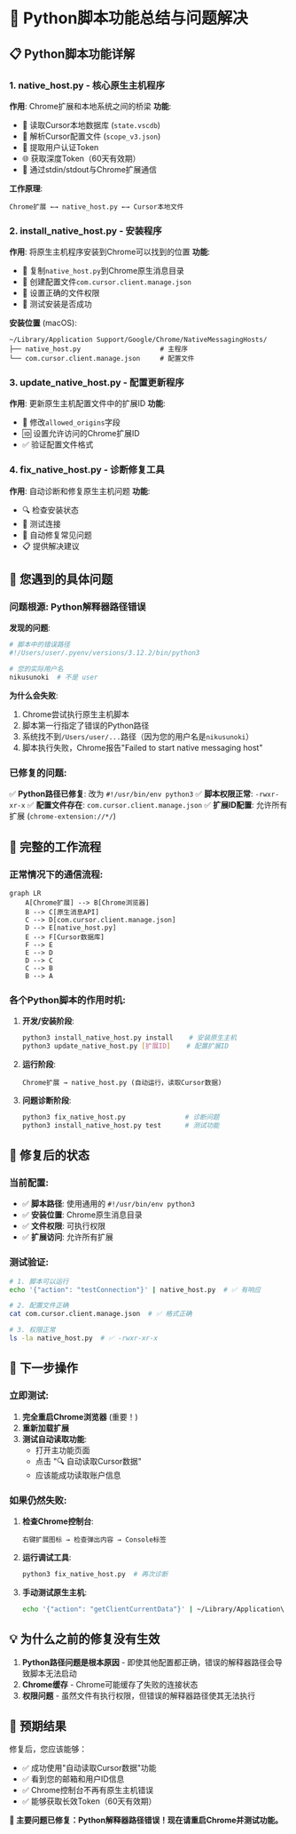 # 🐍 Python脚本功能总结与问题解决

## 📋 Python脚本功能详解

### 1. **native_host.py** - 核心原生主机程序
**作用**: Chrome扩展和本地系统之间的桥梁
**功能**:
- 📖 读取Cursor本地数据库 (`state.vscdb`)
- 📄 解析Cursor配置文件 (`scope_v3.json`)  
- 🔑 提取用户认证Token
- 🌐 获取深度Token（60天有效期）
- 💬 通过stdin/stdout与Chrome扩展通信

**工作原理**:
```
Chrome扩展 ←→ native_host.py ←→ Cursor本地文件
```

### 2. **install_native_host.py** - 安装程序
**作用**: 将原生主机程序安装到Chrome可以找到的位置
**功能**:
- 📁 复制`native_host.py`到Chrome原生消息目录
- 📄 创建配置文件`com.cursor.client.manage.json`
- 🔧 设置正确的文件权限
- 🧪 测试安装是否成功

**安装位置** (macOS):
```
~/Library/Application Support/Google/Chrome/NativeMessagingHosts/
├── native_host.py                    # 主程序
└── com.cursor.client.manage.json     # 配置文件
```

### 3. **update_native_host.py** - 配置更新程序
**作用**: 更新原生主机配置文件中的扩展ID
**功能**:
- 🔄 修改`allowed_origins`字段
- 🆔 设置允许访问的Chrome扩展ID
- ✅ 验证配置文件格式

### 4. **fix_native_host.py** - 诊断修复工具
**作用**: 自动诊断和修复原生主机问题
**功能**:
- 🔍 检查安装状态
- 🧪 测试连接
- 🔧 自动修复常见问题
- 📋 提供解决建议

## 🚨 **您遇到的具体问题**

### **问题根源**: Python解释器路径错误

**发现的问题**:
```bash
# 脚本中的错误路径
#!/Users/user/.pyenv/versions/3.12.2/bin/python3

# 您的实际用户名
nikusunoki  # 不是 user
```

**为什么会失败**:
1. Chrome尝试执行原生主机脚本
2. 脚本第一行指定了错误的Python路径
3. 系统找不到`/Users/user/...`路径（因为您的用户名是`nikusunoki`）
4. 脚本执行失败，Chrome报告"Failed to start native messaging host"

### **已修复的问题**:
✅ **Python路径已修复**: 改为 `#!/usr/bin/env python3`
✅ **脚本权限正常**: `-rwxr-xr-x`
✅ **配置文件存在**: `com.cursor.client.manage.json`
✅ **扩展ID配置**: 允许所有扩展 (`chrome-extension://*/`)

## 🔄 **完整的工作流程**

### **正常情况下的通信流程**:
```mermaid
graph LR
    A[Chrome扩展] --> B[Chrome浏览器]
    B --> C[原生消息API]
    C --> D[com.cursor.client.manage.json]
    D --> E[native_host.py]
    E --> F[Cursor数据库]
    F --> E
    E --> D
    D --> C
    C --> B
    B --> A
```

### **各个Python脚本的作用时机**:

1. **开发/安装阶段**:
   ```bash
   python3 install_native_host.py install    # 安装原生主机
   python3 update_native_host.py [扩展ID]    # 配置扩展ID
   ```

2. **运行阶段**:
   ```
   Chrome扩展 → native_host.py (自动运行，读取Cursor数据)
   ```

3. **问题诊断阶段**:
   ```bash
   python3 fix_native_host.py               # 诊断问题
   python3 install_native_host.py test      # 测试功能
   ```

## 🎯 **修复后的状态**

### **当前配置**:
- ✅ **脚本路径**: 使用通用的 `#!/usr/bin/env python3`
- ✅ **安装位置**: Chrome原生消息目录
- ✅ **文件权限**: 可执行权限
- ✅ **扩展访问**: 允许所有扩展

### **测试验证**:
```bash
# 1. 脚本可以运行
echo '{"action": "testConnection"}' | native_host.py  # ✅ 有响应

# 2. 配置文件正确
cat com.cursor.client.manage.json  # ✅ 格式正确

# 3. 权限正常
ls -la native_host.py  # ✅ -rwxr-xr-x
```

## 🚀 **下一步操作**

### **立即测试**:
1. **完全重启Chrome浏览器** (重要！)
2. **重新加载扩展**
3. **测试自动读取功能**:
   - 打开主功能页面
   - 点击 "🔍 自动读取Cursor数据"
   - 应该能成功读取账户信息

### **如果仍然失败**:
1. **检查Chrome控制台**:
   ```
   右键扩展图标 → 检查弹出内容 → Console标签
   ```

2. **运行调试工具**:
   ```bash
   python3 fix_native_host.py  # 再次诊断
   ```

3. **手动测试原生主机**:
   ```bash
   echo '{"action": "getClientCurrentData"}' | ~/Library/Application\ Support/Google/Chrome/NativeMessagingHosts/native_host.py
   ```

## 💡 **为什么之前的修复没有生效**

1. **Python路径问题是根本原因** - 即使其他配置都正确，错误的解释器路径会导致脚本无法启动
2. **Chrome缓存** - Chrome可能缓存了失败的连接状态
3. **权限问题** - 虽然文件有执行权限，但错误的解释器路径使其无法执行

## 🎉 **预期结果**

修复后，您应该能够：
- ✅ 成功使用"自动读取Cursor数据"功能
- ✅ 看到您的邮箱和用户ID信息
- ✅ Chrome控制台不再有原生主机错误
- ✅ 能够获取长效Token（60天有效期）

**🔧 主要问题已修复：Python解释器路径错误！现在请重启Chrome并测试功能。**
